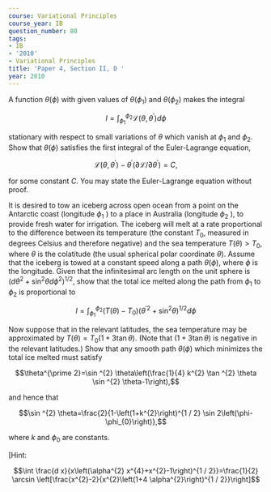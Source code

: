 ```yaml
---
course: Variational Principles
course_year: IB
question_number: 80
tags:
- IB
- '2010'
- Variational Principles
title: 'Paper 4, Section II, D '
year: 2010
---
```




A function $\theta(\phi)$ with given values of $\theta\left(\phi_{1}\right)$ and $\theta\left(\phi_{2}\right)$ makes the integral

$$I=\int_{\phi_{1}}^{\phi_{2}} \mathcal{L}\left(\theta, \theta^{\prime}\right) d \phi$$

stationary with respect to small variations of $\theta$ which vanish at $\phi_{1}$ and $\phi_{2}$. Show that $\theta(\phi)$ satisfies the first integral of the Euler-Lagrange equation,

$$\mathcal{L}\left(\theta, \theta^{\prime}\right)-\theta^{\prime}\left(\partial \mathcal{L} / \partial \theta^{\prime}\right)=C,$$

for some constant $C$. You may state the Euler-Lagrange equation without proof.

It is desired to tow an iceberg across open ocean from a point on the Antarctic coast (longitude $\phi_{1}$ ) to a place in Australia (longitude $\phi_{2}$ ), to provide fresh water for irrigation. The iceberg will melt at a rate proportional to the difference between its temperature (the constant $T_{0}$, measured in degrees Celsius and therefore negative) and the sea temperature $T(\theta)>T_{0}$, where $\theta$ is the colatitude (the usual spherical polar coordinate $\left.\theta\right)$. Assume that the iceberg is towed at a constant speed along a path $\theta(\phi)$, where $\phi$ is the longitude. Given that the infinitesimal arc length on the unit sphere is $\left(d \theta^{2}+\sin ^{2} \theta d \phi^{2}\right)^{1 / 2}$, show that the total ice melted along the path from $\phi_{1}$ to $\phi_{2}$ is proportional to

$$I=\int_{\phi_{1}}^{\phi_{2}}\left(T(\theta)-T_{0}\right)\left(\theta^{\prime 2}+\sin ^{2} \theta\right)^{1 / 2} d \phi$$

Now suppose that in the relevant latitudes, the sea temperature may be approximated by $T(\theta)=T_{0}(1+3 \tan \theta)$. (Note that $(1+3 \tan \theta)$ is negative in the relevant latitudes.) Show that any smooth path $\theta(\phi)$ which minimizes the total ice melted must satisfy

$$\theta^{\prime 2}=\sin ^{2} \theta\left(\frac{1}{4} k^{2} \tan ^{2} \theta \sin ^{2} \theta-1\right),$$

and hence that

$$\sin ^{2} \theta=\frac{2}{1-\left(1+k^{2}\right)^{1 / 2} \sin 2\left(\phi-\phi_{0}\right)},$$

where $k$ and $\phi_{0}$ are constants.

[Hint:

$$\int \frac{d x}{x\left(\alpha^{2} x^{4}+x^{2}-1\right)^{1 / 2}}=\frac{1}{2} \arcsin \left[\frac{x^{2}-2}{x^{2}\left(1+4 \alpha^{2}\right)^{1 / 2}}\right]$$